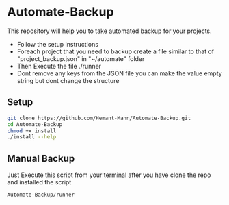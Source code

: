 # Automate-Backup
This repository will help you to take automated backup for your projects.
- Follow the setup instructions
- Foreach project that you need to backup create a file similar to that of "project_backup.json" in "~/automate" folder
- Then Execute the file ./runner
- Dont remove any keys from the JSON file you can make the value empty string but dont change the structure

## Setup
```bash
git clone https://github.com/Hemant-Mann/Automate-Backup.git
cd Automate-Backup
chmod +x install
./install --help
```

## Manual Backup
Just Execute this script from your terminal after you have clone the repo and installed the script
```bash
Automate-Backup/runner
```
